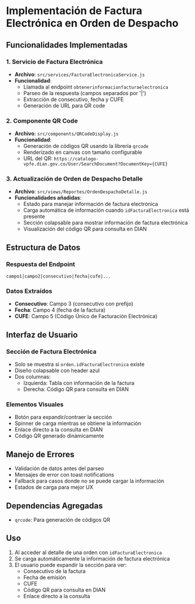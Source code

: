 # Implementación de Factura Electrónica en Orden de Despacho

## Funcionalidades Implementadas

### 1. Servicio de Factura Electrónica
- **Archivo**: `src/services/FacturaElectronicaService.js`
- **Funcionalidad**: 
  - Llamada al endpoint `obtenerinformacionfacturaelectronica`
  - Parseo de la respuesta (campos separados por '|')
  - Extracción de consecutivo, fecha y CUFE
  - Generación de URL para QR code

### 2. Componente QR Code
- **Archivo**: `src/components/QRCodeDisplay.js`
- **Funcionalidad**: 
  - Generación de códigos QR usando la librería `qrcode`
  - Renderizado en canvas con tamaño configurable
  - URL del QR: `https://catalogo-vpfe.dian.gov.co/User/SearchDocument?DocumentKey={CUFE}`

### 3. Actualización de Orden de Despacho Detalle
- **Archivo**: `src/views/Reportes/OrdenDespachoDetalle.js`
- **Funcionalidades añadidas**:
  - Estado para manejar información de factura electrónica
  - Carga automática de información cuando `idFacturaElectronica` está presente
  - Sección colapsable para mostrar información de factura electrónica
  - Visualización del código QR para consulta en DIAN

## Estructura de Datos

### Respuesta del Endpoint
```
campo1|campo2|consecutivo|fecha|cufe|...
```

### Datos Extraídos
- **Consecutivo**: Campo 3 (consecutivo con prefijo)
- **Fecha**: Campo 4 (fecha de la factura)
- **CUFE**: Campo 5 (Código Único de Facturación Electrónica)

## Interfaz de Usuario

### Sección de Factura Electrónica
- Solo se muestra si `orden.idFacturaElectronica` existe
- Diseño colapsable con header azul
- Dos columnas:
  - Izquierda: Tabla con información de la factura
  - Derecha: Código QR para consulta en DIAN

### Elementos Visuales
- Botón para expandir/contraer la sección
- Spinner de carga mientras se obtiene la información
- Enlace directo a la consulta en DIAN
- Código QR generado dinámicamente

## Manejo de Errores
- Validación de datos antes del parseo
- Mensajes de error con toast notifications
- Fallback para casos donde no se puede cargar la información
- Estados de carga para mejor UX

## Dependencias Agregadas
- `qrcode`: Para generación de códigos QR

## Uso
1. Al acceder al detalle de una orden con `idFacturaElectronica`
2. Se carga automáticamente la información de factura electrónica
3. El usuario puede expandir la sección para ver:
   - Consecutivo de la factura
   - Fecha de emisión
   - CUFE
   - Código QR para consulta en DIAN
   - Enlace directo a la consulta
